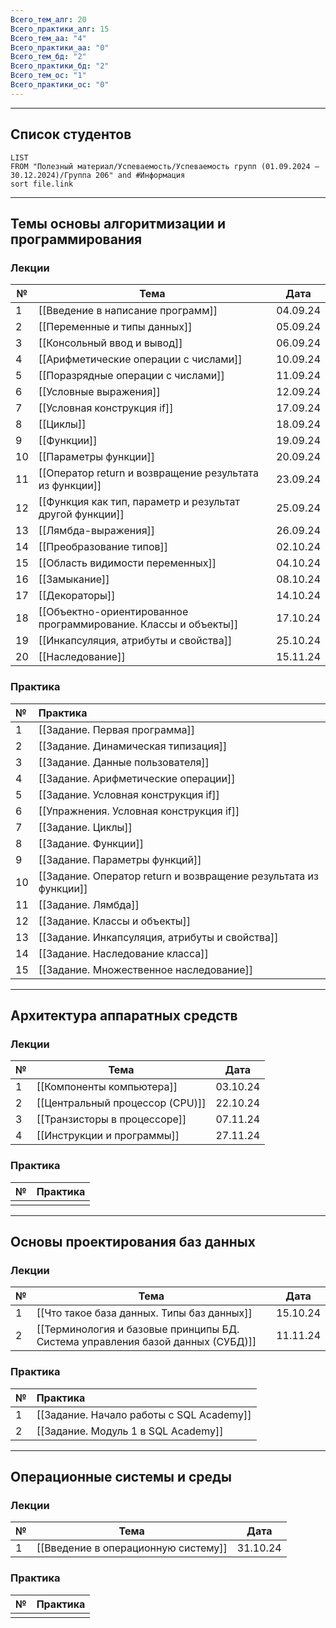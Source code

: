 ```yaml
---
Всего_тем_алг: 20
Всего_практики_алг: 15
Всего_тем_aa: "4"
Всего_практики_aa: "0"
Всего_тем_бд: "2"
Всего_практики_бд: "2"
Всего_тем_ос: "1"
Всего_практики_ос: "0"
---
```

---
## Список студентов
```dataview
LIST
FROM "Полезный материал/Успеваемость/Успеваемость групп (01.09.2024 – 30.12.2024)/Группа 206" and #Информация 
sort file.link
```
---
## Темы основы алгоритмизации и программирования

### Лекции

| №   | Тема                                                            | Дата     |
| --- | --------------------------------------------------------------- | -------- |
| 1   | [[Введение в написание программ]]                               | 04.09.24 |
| 2   | [[Переменные и типы данных]]                                    | 05.09.24 |
| 3   | [[Консольный ввод и вывод]]                                     | 06.09.24 |
| 4   | [[Арифметические операции с числами]]                           | 10.09.24 |
| 5   | [[Поразрядные операции с числами]]                              | 11.09.24 |
| 6   | [[Условные выражения]]                                          | 12.09.24 |
| 7   | [[Условная конструкция if]]                                     | 17.09.24 |
| 8   | [[Циклы]]                                                       | 18.09.24 |
| 9   | [[Функции]]                                                     | 19.09.24 |
| 10  | [[Параметры функции]]                                           | 20.09.24 |
| 11  | [[Оператор return и возвращение результата из функции]]         | 23.09.24 |
| 12  | [[Функция как тип, параметр и результат другой функции]]        | 25.09.24 |
| 13  | [[Лямбда-выражения]]                                            | 26.09.24 |
| 14  | [[Преобразование типов]]                                        | 02.10.24 |
| 15  | [[Область видимости переменных]]                                | 04.10.24 |
| 16  | [[Замыкание]]                                                   | 08.10.24 |
| 17  | [[Декораторы]]                                                  | 14.10.24 |
| 18  | [[Объектно-ориентированное программирование. Классы и объекты]] | 17.10.24 |
| 19  | [[Инкапсуляция, атрибуты и свойства]]                           | 25.10.24 |
| 20  | [[Наследование]]                                                | 15.11.24 |

### Практика

| №   | Практика                                                         |
| :-- | :--------------------------------------------------------------- |
| 1   | [[Задание. Первая программа]]                                    |
| 2   | [[Задание. Динамическая типизация]]                              |
| 3   | [[Задание. Данные пользователя]]                                 |
| 4   | [[Задание. Арифметические операции]]                             |
| 5   | [[Задание. Условная конструкция if]]                             |
| 6   | [[Упражнения. Условная конструкция if]]                          |
| 7   | [[Задание. Циклы]]                                               |
| 8   | [[Задание. Функции]]                                             |
| 9   | [[Задание. Параметры функций]]                                   |
| 10  | [[Задание. Оператор return и возвращение результата из функции]] |
| 11  | [[Задание. Лямбда]]                                              |
| 12  | [[Задание. Классы и объекты]]                                    |
| 13  | [[Задание. Инкапсуляция, атрибуты и свойства]]                   |
| 14  | [[Задание. Наследование класса]]                                 |
| 15  | [[Задание. Множественное наследование]]                          |

---
## Архитектура аппаратных средств

### Лекции

| №   | Тема                            | Дата     |
| :-- | ------------------------------- | -------- |
| 1   | [[Компоненты компьютера]]       | 03.10.24 |
| 2   | [[Центральный процессор (CPU)]] | 22.10.24 |
| 3   | [[Транзисторы в процессоре]]    | 07.11.24 |
| 4   | [[Инструкции и программы]]      | 27.11.24 |

### Практика

| №   | Практика                                         |
| :-- | :----------------------------------------------- |
|     |                                                  |

---
## Основы проектирования баз данных

### Лекции

| №   | Тема                                                                           | Дата     |
| :-- | ------------------------------------------------------------------------------ | -------- |
| 1   | [[Что такое база данных. Типы баз данных]]                                     | 15.10.24 |
| 2   | [[Терминология и базовые принципы БД. Система управления базой данных (СУБД)]] | 11.11.24 |

### Практика

| №   | Практика                                 |
| :-- | :--------------------------------------- |
| 1   | [[Задание. Начало работы с SQL Academy]] |
| 2   | [[Задание. Модуль 1 в SQL Academy]]      |

---
## Операционные системы и среды

### Лекции

| №   | Тема                                | Дата     |
| :-- | ----------------------------------- | -------- |
| 1   | [[Введение в операционную систему]] | 31.10.24 |

### Практика

| №   | Практика |
| :-- | :------- |
|     |          |
